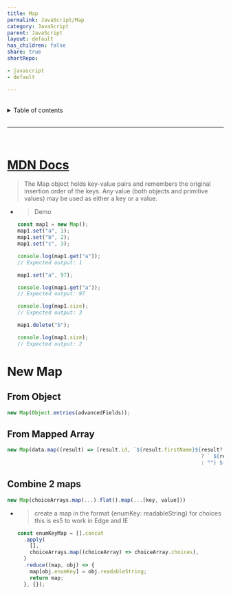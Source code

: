 ```yaml
---
title: Map
permalink: JavaScript/Map
category: JavaScript
parent: JavaScript
layout: default
has_children: false
share: true
shortRepo:

- javascript
- default

---
```


<br/>

<details markdown="block">                
<summary>                
Table of contents                
</summary>                
{: .text-delta }                
1. TOC                
{:toc}                
</details>

<br/>

---

<br/>

# [MDN Docs](https://developer.mozilla.org/en-US/docs/Web/JavaScript/Reference/Global_Objects/Map)

> The Map object holds key-value pairs and remembers the original insertion order of the keys. Any value (both objects and primitive values) may be
> used as either a key or a value.

- > Demo

  ```javascript
  const map1 = new Map();
  map1.set("a", 1);
  map1.set("b", 2);
  map1.set("c", 3);

  console.log(map1.get("a"));
  // Expected output: 1

  map1.set("a", 97);

  console.log(map1.get("a"));
  // Expected output: 97

  console.log(map1.size);
  // Expected output: 3

  map1.delete("b");

  console.log(map1.size);
  // Expected output: 2
  ```

# New Map

## From Object

```javascript
new Map(Object.entries(advancedFields));
```

## From Mapped Array

```javascript
new Map(data.map((result) => [result.id, `${result.firstName}${result?.middleName && result?.middleName.trim()
                                                               ? ` ${result?.middleName}`
                                                               : ""} ${result.lastName}`,]),);
```

## Combine 2 maps

```javascript
new Map(choiceArrays.map(...).flat().map(...[key, value]))
```

- > create a map in the format {enumKey: readableString} for choices
  > this is es5 to work in Edge and IE

  ```javascript
  const enumKeyMap = [].concat
    .apply(
      [],
      choiceArrays.map((choiceArray) => choiceArray.choices),
    )
    .reduce((map, obj) => {
      map[obj.enumKey] = obj.readableString;
      return map;
    }, {});
  ```